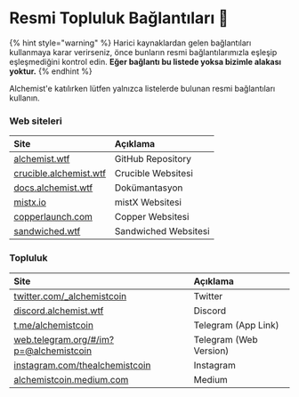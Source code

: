 # Resmi Topluluk Bağlantıları 🔗

{% hint style="warning" %}
Harici kaynaklardan gelen bağlantıları kullanmaya karar verirseniz, önce bunların resmi bağlantılarımızla eşleşip eşleşmediğini kontrol edin. **Eğer bağlantı bu listede yoksa bizimle alakası yoktur.**
{% endhint %}

Alchemist'e katılırken lütfen yalnızca listelerde bulunan resmi bağlantıları kullanın.

### Web siteleri

| Site | Açıklama |
| :--- | :--- |
| [alchemist.wtf](http://alchemist.wtf) | GitHub Repository |
| [crucible.alchemist.wtf](https://crucible.alchemist.wtf/) | Crucible Websitesi |
| [docs.alchemist.wtf](https://docs.alchemist.wtf) | Dokümantasyon |
| [mistx.io](https://mistx.io/) | mistX Websitesi |
| [copperlaunch.com](https://copperlaunch.com/) | Copper Websitesi |
| [sandwiched.wtf](https://sandwiched.wtf/) | Sandwiched Websitesi |

### Topluluk

| Site | Açıklama |
| :--- | :--- |
| [twitter.com/\_alchemistcoin](https://twitter.com/_alchemistcoin) | Twitter |
| [discord.alchemist.wtf](http://discord.alchemist.wtf) | Discord |
| [t.me/alchemistcoin](https://t.me/alchemistcoin) | Telegram \(App Link\) |
| [web.telegram.org/\#/im?p=@alchemistcoin](https://web.telegram.org/#/im?p=@alchemistcoin) | Telegram \(Web Version\) |
| [instagram.com/thealchemistcoin](https://www.instagram.com/thealchemistcoin/) | Instagram |
| [alchemistcoin.medium.com](https://alchemistcoin.medium.com/) | Medium |



